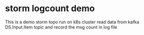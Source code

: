 # storm logcount demo
This is a demo storm topo run on k8s cluster
read data from kafka DS.Input.Item topic and record the msg count in log file
